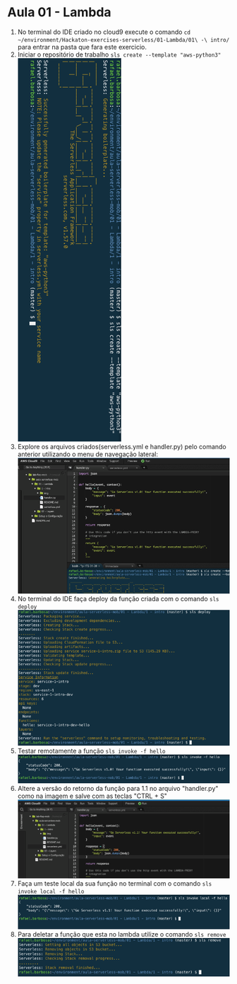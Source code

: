 # Aula 01 - Lambda


1. No terminal do IDE criado no cloud9 execute o comando `cd ~/environment/Hackaton-exercises-serverless/01-Lambda/01\ -\ intro/` para entrar na pasta que fara este exercicio.
 2. Iniciar o repositório de trabalho `sls create --template "aws-python3"`
 ![img/slscreate.png](img/slscreate.png)
 3. Explore os arquivos criados(serverless.yml e handler.py) pelo comando anterior utilizando o menu de navegação lateral:
    ![img/explore.png](img/explore.png)
 4. No terminal do IDE faça deploy da função criada com o comando `sls deploy`
 ![img/slsdeploy.png](img/slsdeploy.png)
 5. Testar remotamente a função `sls invoke -f hello`
![img/slsinvoke.png](img/slsinvoke.png)
 6. Altere a versão do retorno da função para 1.1 no arquivo "handler.py" como na imagem e salve com as teclas "CTRL + S"
   ![img/altereversao.png](img/altereversao.png)
 7. Faça um teste local da sua função no terminal com o comando `sls invoke local -f hello` 
![img/slsinvokelocal.png](img/slsinvokelocal.png)
 8. Para deletar a função que esta no lambda utilize o comando `sls remove`
![img/slsremove.png](img/slsremove.png)
